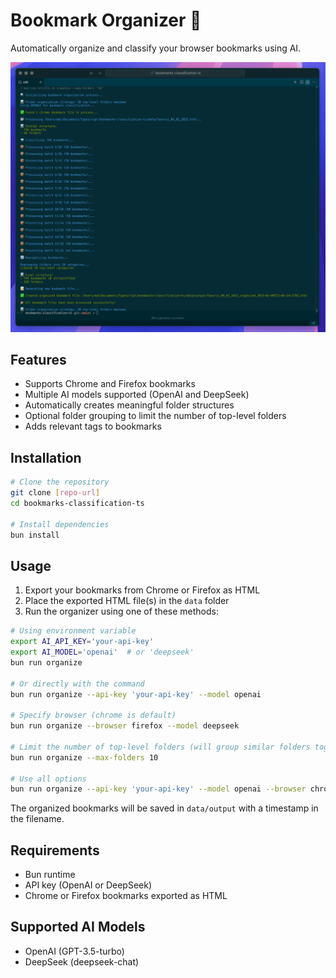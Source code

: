 # Bookmark Organizer 📌

Automatically organize and classify your browser bookmarks using AI.

![image](assets/image.png)

## Features

- Supports Chrome and Firefox bookmarks
- Multiple AI models supported (OpenAI and DeepSeek)
- Automatically creates meaningful folder structures
- Optional folder grouping to limit the number of top-level folders
- Adds relevant tags to bookmarks

## Installation

```bash
# Clone the repository
git clone [repo-url]
cd bookmarks-classification-ts

# Install dependencies
bun install
```

## Usage

1. Export your bookmarks from Chrome or Firefox as HTML
2. Place the exported HTML file(s) in the `data` folder
3. Run the organizer using one of these methods:

```bash
# Using environment variable
export AI_API_KEY='your-api-key'
export AI_MODEL='openai'  # or 'deepseek'
bun run organize

# Or directly with the command
bun run organize --api-key 'your-api-key' --model openai

# Specify browser (chrome is default)
bun run organize --browser firefox --model deepseek

# Limit the number of top-level folders (will group similar folders together)
bun run organize --max-folders 10

# Use all options
bun run organize --api-key 'your-api-key' --model openai --browser chrome --max-folders 15
```

The organized bookmarks will be saved in `data/output` with a timestamp in the filename.

## Requirements

- Bun runtime
- API key (OpenAI or DeepSeek)
- Chrome or Firefox bookmarks exported as HTML

## Supported AI Models

- OpenAI (GPT-3.5-turbo)
- DeepSeek (deepseek-chat)
